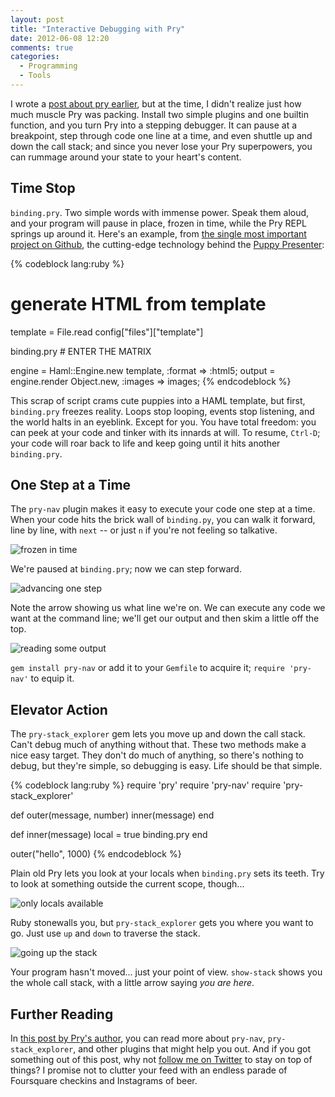 ```yaml
---
layout: post
title: "Interactive Debugging with Pry"
date: 2012-06-08 12:20
comments: true
categories: 
  - Programming
  - Tools
---
```


I wrote a [post about pry earlier](http://www.alanmacdougall.com/blog/2012/03/27/using-vim-slime-with-pry-for-repl-perfection/),
but at the time, I didn't realize just how much muscle Pry was packing. Install
two simple plugins and one builtin function, and you turn Pry into a stepping
debugger. It can pause at a breakpoint, step through code one line at a time,
and even shuttle up and down the call stack; and since you never lose your Pry
superpowers, you can rummage around your state to your heart's content.

<!-- more -->

## Time Stop

`binding.pry`. Two simple words with immense power. Speak them aloud, and your
program will pause in place, frozen in time, while the Pry REPL springs up
around it. Here's an example, from [the single most important project on Github](https://github.com/amacdougall/puppy-presenter),
the cutting-edge technology behind the [Puppy Presenter](/puppies/):

{% codeblock lang:ruby %}
# generate HTML from template
template = File.read config["files"]["template"]

binding.pry # ENTER THE MATRIX

engine = Haml::Engine.new template, :format => :html5;
output = engine.render Object.new, :images => images;
{% endcodeblock %}

This scrap of script crams cute puppies into a HAML template, but first,
`binding.pry` freezes reality. Loops stop looping, events stop listening, and
the world halts in an eyeblink. Except for you. You have total freedom: you can
peek at your code and tinker with its innards at will. To resume, `Ctrl-D`; your
code will roar back to life and keep going until it hits another `binding.pry`.

## One Step at a Time

The `pry-nav` plugin makes it easy to execute your code one step at a time. When
your code hits the brick wall of `binding.py`, you can walk it forward, line by
line, with `next` -- or just `n` if you're not feeling so talkative.

![frozen in time](/post_content/2012-06-08-interactive-debugging-with-pry/pry_debugging_002.png)

We're paused at `binding.pry`; now we can step forward.

![advancing one step](/post_content/2012-06-08-interactive-debugging-with-pry/pry_debugging_003.png)

Note the arrow showing us what line we're on. We can execute any code we want at
the command line; we'll get our output and then skim a little off the top.

![reading some output](/post_content/2012-06-08-interactive-debugging-with-pry/pry_debugging_004.png)

`gem install pry-nav` or add it to your `Gemfile` to acquire it; `require
'pry-nav'` to equip it.

## Elevator Action

The `pry-stack_explorer` gem lets you move up and down the call stack. Can't
debug much of anything without that. These two methods make a nice easy target.
They don't do much of anything, so there's nothing to debug, but they're simple,
so debugging is easy. Life should be that simple.

{% codeblock lang:ruby %}
require 'pry'
require 'pry-nav'
require 'pry-stack_explorer'

def outer(message, number)
  inner(message)
end

def inner(message)
  local = true
  binding.pry
end

outer("hello", 1000)
{% endcodeblock %}

Plain old Pry lets you look at your locals when `binding.pry` sets its teeth.
Try to look at something outside the current scope, though...

![only locals available](/post_content/2012-06-08-interactive-debugging-with-pry/pry_debugging_005.png)

Ruby stonewalls you, but `pry-stack_explorer` gets you where you want to go.
Just use `up` and `down` to traverse the stack.

![going up the stack](/post_content/2012-06-08-interactive-debugging-with-pry/pry_debugging_006.png)

Your program hasn't moved... just your point of view. `show-stack` shows you the
whole call stack, with a little arrow saying _you are here_.

## Further Reading

In [this post by Pry's author](http://banisterfiend.wordpress.com/2012/02/14/the-pry-ecosystem/),
you can read more about `pry-nav`, `pry-stack_explorer`, and other plugins that
might help you out. And if you got something out of this post, why not [follow me on Twitter](https://twitter.com/alan_macdougall)
to stay on top of things? I promise not to clutter your feed with an endless
parade of Foursquare checkins and Instagrams of beer.

